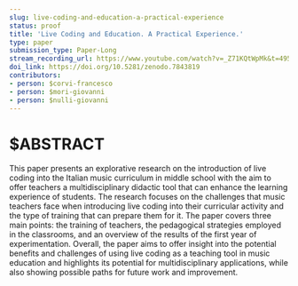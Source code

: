 ```yaml
---
slug: live-coding-and-education-a-practical-experience
status: proof
title: 'Live Coding and Education. A Practical Experience.'
type: paper
submission_type: Paper-Long
stream_recording_url: https://www.youtube.com/watch?v=_Z71KQtWpMk&t=4952s
doi_link: https://doi.org/10.5281/zenodo.7843819
contributors:
- person: $corvi-francesco
- person: $mori-giovanni
- person: $nulli-giovanni
---
```


# $ABSTRACT

This paper presents an explorative research on the introduction of live
coding into the Italian music curriculum in middle school with the aim
to offer teachers a multidisciplinary didactic tool that can enhance
the learning experience of students. The research focuses on the
challenges that music teachers face when introducing live coding into
their curricular activity and the type of training that can prepare them
for it. The paper covers three main points: the training of teachers,
the pedagogical strategies employed in the classrooms, and an overview
of the results of the first year of experimentation. Overall, the paper
aims to offer insight into the potential benefits and challenges of
using live coding as a teaching tool in music education and highlights
its potential for multidisciplinary applications, while also showing
possible paths for future work and improvement.
